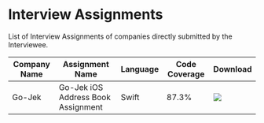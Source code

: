 # Interview Assignments
List of Interview Assignments of companies directly submitted by the Interviewee.

| Company Name | Assignment Name | Language | Code Coverage | Download |
| -------------| ------------- | ------------- | ------------- | ------------- |
| Go-Jek | Go-Jek iOS Address Book Assignment | Swift | 87.3% | [![](https://img.shields.io/badge/download-Assignment-green?style=flat-square)](https://github.com/developerinsider/InterviewAssignments/releases/download/v1.0/GO-JEK-Assignment.zip) |
